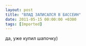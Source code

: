 ```yaml
---
layout: post
title: "ВЛАД ЗАПИСАЛСЯ В БАССЕИН"
date: 2011-05-15 00:00:00 +0300
tags: [Imported]
---
```


да, уже купил шапочку)